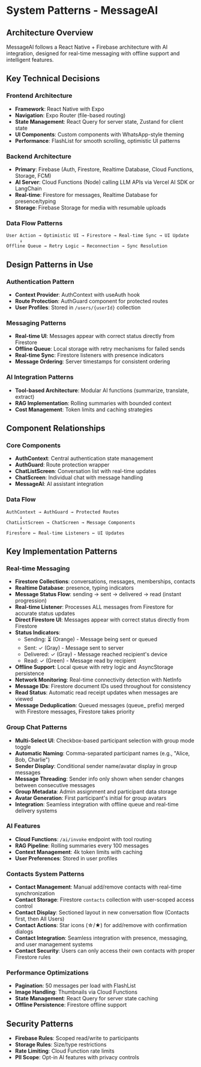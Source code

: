 # System Patterns - MessageAI

## Architecture Overview

MessageAI follows a React Native + Firebase architecture with AI integration, designed for real-time messaging with offline support and intelligent features.

## Key Technical Decisions

### Frontend Architecture

- **Framework**: React Native with Expo
- **Navigation**: Expo Router (file-based routing)
- **State Management**: React Query for server state, Zustand for client state
- **UI Components**: Custom components with WhatsApp-style theming
- **Performance**: FlashList for smooth scrolling, optimistic UI patterns

### Backend Architecture

- **Primary**: Firebase (Auth, Firestore, Realtime Database, Cloud Functions, Storage, FCM)
- **AI Server**: Cloud Functions (Node) calling LLM APIs via Vercel AI SDK or LangChain
- **Real-time**: Firestore for messages, Realtime Database for presence/typing
- **Storage**: Firebase Storage for media with resumable uploads

### Data Flow Patterns

```
User Action → Optimistic UI → Firestore → Real-time Sync → UI Update
     ↓
Offline Queue → Retry Logic → Reconnection → Sync Resolution
```

## Design Patterns in Use

### Authentication Pattern

- **Context Provider**: AuthContext with useAuth hook
- **Route Protection**: AuthGuard component for protected routes
- **User Profiles**: Stored in `/users/{userId}` collection

### Messaging Patterns

- **Real-time UI**: Messages appear with correct status directly from Firestore
- **Offline Queue**: Local storage with retry mechanisms for failed sends
- **Real-time Sync**: Firestore listeners with presence indicators
- **Message Ordering**: Server timestamps for consistent ordering

### AI Integration Patterns

- **Tool-based Architecture**: Modular AI functions (summarize, translate, extract)
- **RAG Implementation**: Rolling summaries with bounded context
- **Cost Management**: Token limits and caching strategies

## Component Relationships

### Core Components

- **AuthContext**: Central authentication state management
- **AuthGuard**: Route protection wrapper
- **ChatListScreen**: Conversation list with real-time updates
- **ChatScreen**: Individual chat with message handling
- **MessageAI**: AI assistant integration

### Data Flow

```
AuthContext → AuthGuard → Protected Routes
     ↓
ChatListScreen → ChatScreen → Message Components
     ↓
Firestore ← Real-time Listeners ← UI Updates
```

## Key Implementation Patterns

### Real-time Messaging

- **Firestore Collections**: conversations, messages, memberships, contacts
- **Realtime Database**: presence, typing indicators
- **Message Status Flow**: sending → sent → delivered → read (instant progression)
- **Real-time Listener**: Processes ALL messages from Firestore for accurate status updates
- **Direct Firestore UI**: Messages appear with correct status directly from Firestore
- **Status Indicators**:
  - Sending: ⏳ (Orange) - Message being sent or queued
  - Sent: ✓ (Gray) - Message sent to server
  - Delivered: ✓ (Gray) - Message reached recipient's device
  - Read: ✓ (Green) - Message read by recipient
- **Offline Support**: Local queue with retry logic and AsyncStorage persistence
- **Network Monitoring**: Real-time connectivity detection with NetInfo
- **Message IDs**: Firestore document IDs used throughout for consistency
- **Read Status**: Automatic read receipt updates when messages are viewed
- **Message Deduplication**: Queued messages (queue\_ prefix) merged with Firestore messages, Firestore takes priority

### Group Chat Patterns

- **Multi-Select UI**: Checkbox-based participant selection with group mode toggle
- **Automatic Naming**: Comma-separated participant names (e.g., "Alice, Bob, Charlie")
- **Sender Display**: Conditional sender name/avatar display in group messages
- **Message Threading**: Sender info only shown when sender changes between consecutive messages
- **Group Metadata**: Admin assignment and participant data storage
- **Avatar Generation**: First participant's initial for group avatars
- **Integration**: Seamless integration with offline queue and real-time delivery systems

### AI Features

- **Cloud Functions**: `/ai/invoke` endpoint with tool routing
- **RAG Pipeline**: Rolling summaries every 100 messages
- **Context Management**: 4k token limits with caching
- **User Preferences**: Stored in user profiles

### Contacts System Patterns

- **Contact Management**: Manual add/remove contacts with real-time synchronization
- **Contact Storage**: Firestore `contacts` collection with user-scoped access control
- **Contact Display**: Sectioned layout in new conversation flow (Contacts first, then All Users)
- **Contact Actions**: Star icons (☆/★) for add/remove with confirmation dialogs
- **Contact Integration**: Seamless integration with presence, messaging, and user management systems
- **Contact Security**: Users can only access their own contacts with proper Firestore rules

### Performance Optimizations

- **Pagination**: 50 messages per load with FlashList
- **Image Handling**: Thumbnails via Cloud Functions
- **State Management**: React Query for server state caching
- **Offline Persistence**: Firestore offline support

## Security Patterns

- **Firebase Rules**: Scoped read/write to participants
- **Storage Rules**: Size/type restrictions
- **Rate Limiting**: Cloud Function rate limits
- **PII Scope**: Opt-in AI features with privacy controls

